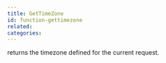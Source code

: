 ```yaml
---
title: GetTimeZone
id: function-gettimezone
related:
categories:
---
```


returns the timezone defined for the current request.